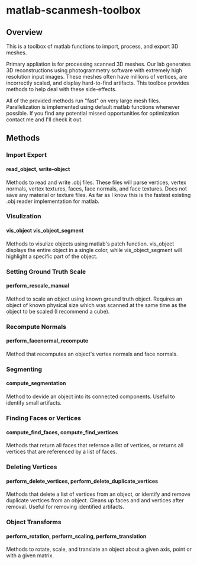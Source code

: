 # matlab-scanmesh-toolbox
## Overview
This is a toolbox of matlab functions to import, process, and export 3D meshes. 

Primary appliation is for processing scanned 3D meshes. Our lab generates 
3D reconstructions using photogrammetry software with extremely high resolution input images. 
These meshes often have millions of vertices, are incorrectly scaled, and display hard-to-find 
artifacts. This toolbox provides methods to help deal with these side-effects.

All of the provided methods run "fast" on very large mesh files. Parallelization is implemented using
default matlab functions whenever possible. If you find any potential missed opportunities for optimization 
contact me and I'll check it out.

## Methods
### Import Export
#### read_object, write-object
Methods to read and write .obj files. These files will parse vertices, vertex normals, vertex textures, 
faces, face normals, and face textures. Does not save any material or texture files. As far as I know
this is the fastest existing .obj reader implementation for matlab. 

### Visulization
#### vis_object vis_object_segment
Methods to visulize objects using matlab's patch function. vis_object displays the entire object in 
a single color, while vis_object_segment will highlight a specific part of the object. 

### Setting Ground Truth Scale
#### perform_rescale_manual
Method to scale an object using known ground truth object. Requires an object of known 
physical size which was scanned at the same time as the object to be scaled (I recommend a cube).

### Recompute Normals
#### perform_facenormal_recompute
Method that recomputes an object's vertex normals and face normals.

### Segmenting
#### compute_segmentation
Method to devide an object into its connected components. Useful to identify small artifacts. 

### Finding Faces or Vertices
#### compute_find_faces, compute_find_vertices
Methods that return all faces that refernce a list of vertices, or returns all vertices that are 
referenced by a list of faces. 

### Deleting Vertices
#### perform_delete_vertices, perform_delete_duplicate_vertices
Methods that delete a list of vertices from an object, or identify and remove duplicate vertices 
from an object. Cleans up faces and and vertices after removal. Useful for removing identified 
artifacts. 

### Object Transforms
#### perform_rotation, perform_scaling, perform_translation
Methods to rotate, scale, and translate an object about a given axis, point or with a given matrix.  

